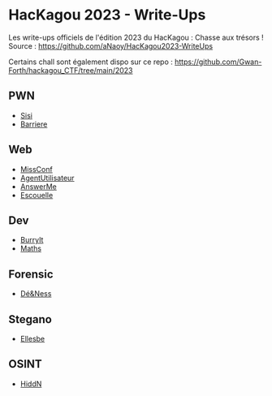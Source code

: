 # HacKagou 2023 - Write-Ups

Les write-ups officiels de l'édition 2023 du HacKagou : Chasse aux trésors !
Source : https://github.com/aNaoy/HacKagou2023-WriteUps

Certains chall sont également dispo sur ce repo : https://github.com/Gwan-Forth/hackagou_CTF/tree/main/2023

## PWN
- [Sisi](https://github.com/aNaoy/HacKagou2023-WriteUps/blob/main/sisi/README.md)
- [Barriere](https://github.com/aNaoy/HacKagou2023-WriteUps/blob/main/barriere/README.md)

## Web
- [MissConf](https://github.com/aNaoy/HacKagou2023-WriteUps/blob/main/missconf/README.md)
- [AgentUtilisateur](https://github.com/aNaoy/HacKagou2023-WriteUps/blob/main/agentutilisateur/README.md)
- [AnswerMe](https://github.com/aNaoy/HacKagou2023-WriteUps/blob/main/answerme/README.md)
- [Escouelle](https://github.com/aNaoy/HacKagou2023-WriteUps/blob/main/escouelle/README.md)

## Dev
- [BurryIt](https://github.com/aNaoy/HacKagou2023-WriteUps/blob/main/burryit/README.md)
- [Maths](https://github.com/aNaoy/HacKagou2023-WriteUps/blob/main/maths/README.md)

## Forensic
- [Dé&Ness](https://github.com/aNaoy/HacKagou2023-WriteUps/blob/main/deetness/README.md)

## Stegano
- [Ellesbe](https://github.com/aNaoy/HacKagou2023-WriteUps/blob/main/ellesbe/README.md)

## OSINT
- [HiddN](https://github.com/aNaoy/HacKagou2023-WriteUps/blob/main/hiddn/README.md)
